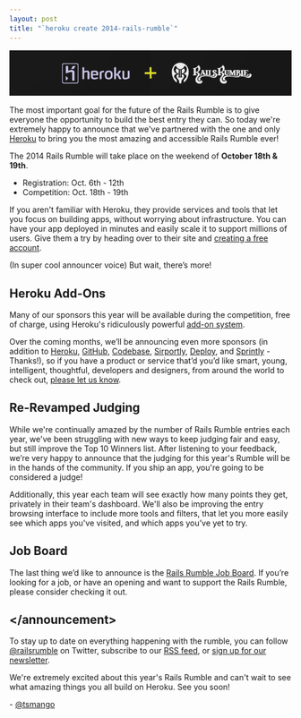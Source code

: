 ```yaml
---
layout: post
title: "`heroku create 2014-rails-rumble`"
---
```


<p>
  <img class="rounded" src="/assets/images/heroku-plus-railsrumble.png"/>
</p>

The most important goal for the future of the Rails Rumble is to give everyone the opportunity to build the best entry they can. So today we're extremely happy to announce that we've partnered with the one and only [Heroku](https://signup.heroku.com/ruby?c=70130000001x9MS) to bring you the most amazing and accessible Rails Rumble ever!

The 2014 Rails Rumble will take place on the weekend of **October 18th & 19th**.

* Registration: Oct. 6th - 12th
* Competition: Oct. 18th - 19th

If you aren't familiar with Heroku, they provide services and tools that let you focus on building apps, without worrying about infrastructure. You can have your app deployed in minutes and easily scale it to support millions of users. Give them a try by heading over to their site and [creating a free account](https://signup.heroku.com/ruby?c=70130000001x9MS).

(In super cool announcer voice) But wait, there’s more!

## Heroku Add-Ons

Many of our sponsors this year will be available during the competition, free of charge, using Heroku's ridiculously powerful [add-on system](https://addons.heroku.com/?utm_source=railsrumble&utm_medium=link&utm_campaign=2014_sponsorship).

Over the coming months, we’ll be announcing even more sponsors (in addition to [Heroku](https://signup.heroku.com/ruby?c=70130000001x9MS), [GitHub](http://github.com), [Codebase](http://codebasehq.com), [Sirportly](http://sirportly.com), [Deploy](http://deployhq.com), and [Sprintly](https://sprint.ly/?utm_source=railsrumble&utm_medium=logo&utm_campaign=2014_sponsorship) - Thanks!), so if you have a product or service that’d you’d like smart, young, intelligent, thoughtful, developers and designers, from around the world to check out, [please let us know](http://railsrumble.com/sponsors/new).

## Re-Revamped Judging

While we're continually amazed by the number of Rails Rumble entries each year, we've been struggling with new ways to keep judging fair and easy, but still improve the Top 10 Winners list. After listening to your feedback, we’re very happy to announce that the judging for this year's Rumble will be in the hands of the community. If you ship an app, you're going to be considered a judge!

Additionally, this year each team will see exactly how many points they get, privately in their team's dashboard. We'll also be improving the entry browsing interface to include more tools and filters, that let you more easily see which apps you've visited, and which apps you’ve yet to try.

## Job Board

The last thing we’d like to announce is the [Rails Rumble Job Board](http://railsrumble.com/jobs). If you’re looking for a job, or have an opening and want to support the Rails Rumble, please consider checking it out.

## &lt;/announcement&gt;

To stay up to date on everything happening with the rumble, you can follow [@railsrumble](http://twitter.com/railsrumble) on Twitter, subscribe to our [RSS feed](http://blog.railsrumble.com/atom.xml), or [sign up for our newsletter](http://railsrumble.us2.list-manage.com/subscribe?u=95ee2a783b032802b7d00c98e&id=df7e55bb52).

We're extremely excited about this year's Rails Rumble and can't wait to see what amazing things you all build on Heroku. See you soon!

\- [@tsmango](https://twitter.com/tsmango)
